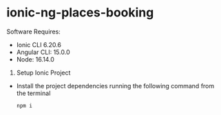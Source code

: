 # ionic-ng-places-booking

Software Requires:

  - Ionic CLI 6.20.6
  - Angular CLI: 15.0.0
  - Node: 16.14.0

1. Setup Ionic Project

  - Install the project dependencies running the following command from the terminal
  
    ```
    npm i
    ```
